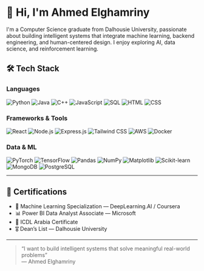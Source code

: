 # 👋 Hi, I'm Ahmed Elghamriny

I'm a Computer Science graduate from Dalhousie University, passionate about building intelligent systems that integrate machine learning, backend engineering, and human-centered design. I enjoy exploring AI, data science, and reinforcement learning.


## 🛠 Tech Stack

### Languages
![Python](https://img.shields.io/badge/-Python-blue?logo=python&logoColor=white)
![Java](https://img.shields.io/badge/-Java-red?logo=java&logoColor=white)
![C++](https://img.shields.io/badge/-C++-00599C?logo=c%2B%2B&logoColor=white)
![JavaScript](https://img.shields.io/badge/-JavaScript-yellow?logo=javascript&logoColor=black)
![SQL](https://img.shields.io/badge/-SQL-336791?logo=mysql&logoColor=white)
![HTML](https://img.shields.io/badge/-HTML5-E34F26?logo=html5&logoColor=white)
![CSS](https://img.shields.io/badge/-CSS3-1572B6?logo=css3&logoColor=white)

### Frameworks & Tools
![React](https://img.shields.io/badge/-React-20232A?logo=react&logoColor=61DAFB)
![Node.js](https://img.shields.io/badge/-Node.js-339933?logo=node.js&logoColor=white)
![Express.js](https://img.shields.io/badge/-Express.js-grey?logo=express&logoColor=white)
![Tailwind CSS](https://img.shields.io/badge/-TailwindCSS-38B2AC?logo=tailwind-css&logoColor=white)
![AWS](https://img.shields.io/badge/-AWS-232F3E?logo=amazon-aws&logoColor=white)
![Docker](https://img.shields.io/badge/-Docker-2496ED?logo=docker&logoColor=white)

### Data & ML
![PyTorch](https://img.shields.io/badge/-PyTorch-ee4c2c?logo=pytorch&logoColor=white)
![TensorFlow](https://img.shields.io/badge/-TensorFlow-FF6F00?logo=tensorflow&logoColor=white)
![Pandas](https://img.shields.io/badge/-Pandas-150458?logo=pandas&logoColor=white)
![NumPy](https://img.shields.io/badge/-NumPy-013243?logo=numpy&logoColor=white)
![Matplotlib](https://img.shields.io/badge/-Matplotlib-11557C?logo=plotly&logoColor=white)
![Scikit-learn](https://img.shields.io/badge/-Scikit--learn-F7931E?logo=scikit-learn&logoColor=white)
![MongoDB](https://img.shields.io/badge/-MongoDB-47A248?logo=mongodb&logoColor=white)
![PostgreSQL](https://img.shields.io/badge/-PostgreSQL-336791?logo=postgresql&logoColor=white)

---

## 📜 Certifications

- 📘 Machine Learning Specialization — DeepLearning.AI / Coursera  
- 📊 Power BI Data Analyst Associate — Microsoft  
- 🧠 ICDL Arabia Certificate  
- 🎖 Dean’s List — Dalhousie University

---

> “I want to build intelligent systems that solve meaningful real-world problems”  
> — Ahmed Elghamriny
